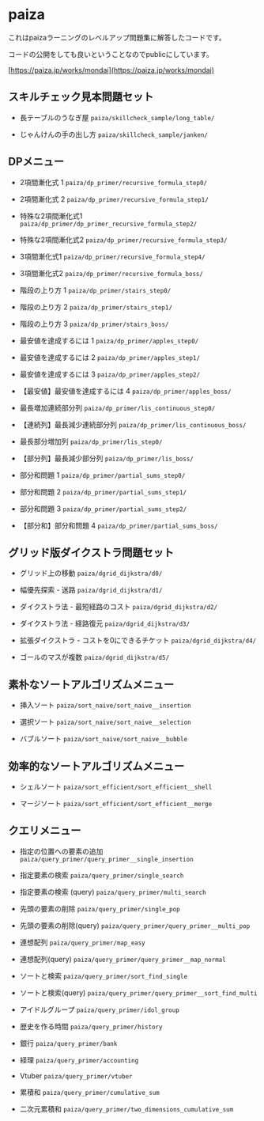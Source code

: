 # paiza

これはpaizaラーニングのレベルアップ問題集に解答したコードです。

コードの公開をしても良いということなのでpublicにしています。

[https://paiza.jp/works/mondai](https://paiza.jp/works/mondai)


## スキルチェック見本問題セット

* 長テーブルのうなぎ屋
`paiza/skillcheck_sample/long_table/`

* じゃんけんの手の出し方
`paiza/skillcheck_sample/janken/`


## DPメニュー

* 2項間漸化式 1
`paiza/dp_primer/recursive_formula_step0/`

* 2項間漸化式 2
`paiza/dp_primer/recursive_formula_step1/`

* 特殊な2項間漸化式1
`paiza/dp_primer/dp_primer_recursive_formula_step2/`

* 特殊な2項間漸化式2
`paiza/dp_primer/recursive_formula_step3/`

* 3項間漸化式1
`paiza/dp_primer/recursive_formula_step4/`

* 3項間漸化式2
`paiza/dp_primer/recursive_formula_boss/`

* 階段の上り方 1
`paiza/dp_primer/stairs_step0/`

* 階段の上り方 2
`paiza/dp_primer/stairs_step1/`

* 階段の上り方 3
`paiza/dp_primer/stairs_boss/`

* 最安値を達成するには 1
`paiza/dp_primer/apples_step0/`

* 最安値を達成するには 2
`paiza/dp_primer/apples_step1/`

* 最安値を達成するには 3
`paiza/dp_primer/apples_step2/`

* 【最安値】最安値を達成するには 4
`paiza/dp_primer/apples_boss/`

* 最長増加連続部分列
`paiza/dp_primer/lis_continuous_step0/`

* 【連続列】最長減少連続部分列
`paiza/dp_primer/lis_continuous_boss/`

* 最長部分増加列
`paiza/dp_primer/lis_step0/`

* 【部分列】最長減少部分列
`paiza/dp_primer/lis_boss/`

* 部分和問題 1
`paiza/dp_primer/partial_sums_step0/`

* 部分和問題 2
`paiza/dp_primer/partial_sums_step1/`

* 部分和問題 3
`paiza/dp_primer/partial_sums_step2/`

* 【部分和】部分和問題 4
`paiza/dp_primer/partial_sums_boss/`


## グリッド版ダイクストラ問題セット

* グリッド上の移動
`paiza/dgrid_dijkstra/d0/`

* 幅優先探索 - 迷路
`paiza/dgrid_dijkstra/d1/`

* ダイクストラ法 - 最短経路のコスト
`paiza/dgrid_dijkstra/d2/`

* ダイクストラ法 - 経路復元
`paiza/dgrid_dijkstra/d3/`

* 拡張ダイクストラ - コストを0にできるチケット
`paiza/dgrid_dijkstra/d4/`

* ゴールのマスが複数
`paiza/dgrid_dijkstra/d5/`


## 素朴なソートアルゴリズムメニュー

* 挿入ソート
`paiza/sort_naive/sort_naive__insertion`

* 選択ソート
`paiza/sort_naive/sort_naive__selection`

* バブルソート
`paiza/sort_naive/sort_naive__bubble`


## 効率的なソートアルゴリズムメニュー

* シェルソート
`paiza/sort_efficient/sort_efficient__shell`

* マージソート
`paiza/sort_efficient/sort_efficient__merge`


## クエリメニュー

* 指定の位置への要素の追加
`paiza/query_primer/query_primer__single_insertion`

* 指定要素の検索
`paiza/query_primer/single_search`

* 指定要素の検索 (query)
`paiza/query_primer/multi_search`

* 先頭の要素の削除
`paiza/query_primer/single_pop`

* 先頭の要素の削除(query)
`paiza/query_primer/query_primer__multi_pop`

* 連想配列
`paiza/query_primer/map_easy`

* 連想配列(query)
`paiza/query_primer/query_primer__map_normal`

* ソートと検索
`paiza/query_primer/sort_find_single`

* ソートと検索(query)
`paiza/query_primer/query_primer__sort_find_multi`

* アイドルグループ
`paiza/query_primer/idol_group`

* 歴史を作る時間
`paiza/query_primer/history`

* 銀行
`paiza/query_primer/bank`

* 経理
`paiza/query_primer/accounting`

* Vtuber
`paiza/query_primer/vtuber`

* 累積和
`paiza/query_primer/cumulative_sum`

* 二次元累積和
`paiza/query_primer/two_dimensions_cumulative_sum`



